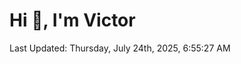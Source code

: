 <h1>Hi 👋, I'm Victor </h1>

<!--RECENT_ACTIVITY:start-->
<!--RECENT_ACTIVITY:end-->

<!--RECENT_ACTIVITY:last_update-->
Last Updated: Thursday, July 24th, 2025, 6:55:27 AM
<!--RECENT_ACTIVITY:last_update_end-->
